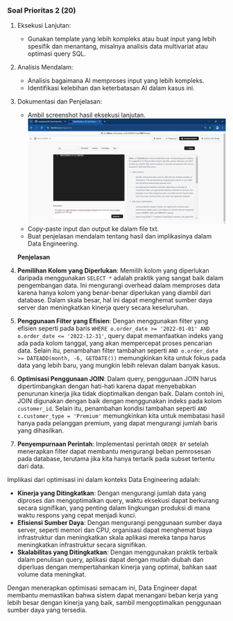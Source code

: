 ### Soal Prioritas **2 (20)**

1. Eksekusi Lanjutan:
    - Gunakan template yang lebih kompleks atau buat input yang lebih spesifik dan menantang, misalnya analisis data multivariat atau optimasi query SQL.
2. Analisis Mendalam:
    - Analisis bagaimana AI memproses input yang lebih kompleks.
    - Identifikasi kelebihan dan keterbatasan AI dalam kasus ini.
3. Dokumentasi dan Penjelasan:
    - Ambil screenshot hasil eksekusi lanjutan.
    ![Hasil-Prio2](../Screenshot/Prio2.png)
    - Copy-paste input dan output ke dalam file txt.
    - Buat penjelasan mendalam tentang hasil dan implikasinya dalam Data Engineering.

    **Penjelasan**
1. **Pemilihan Kolom yang Diperlukan**: Memilih kolom yang diperlukan daripada menggunakan `SELECT *` adalah praktik yang sangat baik dalam pengembangan data. Ini mengurangi overhead dalam memproses data karena hanya kolom yang benar-benar diperlukan yang diambil dari database. Dalam skala besar, hal ini dapat menghemat sumber daya server dan meningkatkan kinerja query secara keseluruhan.

2. **Penggunaan Filter yang Efisien**: Dengan menggunakan filter yang efisien seperti pada baris `WHERE o.order_date >= '2022-01-01' AND o.order_date <= '2022-12-31'`, query dapat memanfaatkan indeks yang ada pada kolom tanggal, yang akan mempercepat proses pencarian data. Selain itu, penambahan filter tambahan seperti `AND o.order_date >= DATEADD(month, -6, GETDATE())` memungkinkan kita untuk fokus pada data yang lebih baru, yang mungkin lebih relevan dalam banyak kasus.

3. **Optimisasi Penggunaan JOIN**: Dalam query, penggunaan JOIN harus dipertimbangkan dengan hati-hati karena dapat menyebabkan penurunan kinerja jika tidak dioptimalkan dengan baik. Dalam contoh ini, JOIN digunakan dengan baik dengan menggunakan indeks pada kolom `customer_id`. Selain itu, penambahan kondisi tambahan seperti `AND c.customer_type = 'Premium'` memungkinkan kita untuk membatasi hasil hanya pada pelanggan premium, yang dapat mengurangi jumlah baris yang dihasilkan.

4. **Penyempurnaan Perintah**: Implementasi perintah `ORDER BY` setelah menerapkan filter dapat membantu mengurangi beban pemrosesan pada database, terutama jika kita hanya tertarik pada subset tertentu dari data.

Implikasi dari optimisasi ini dalam konteks Data Engineering adalah:

- **Kinerja yang Ditingkatkan**: Dengan mengurangi jumlah data yang diproses dan mengoptimalkan query, waktu eksekusi dapat berkurang secara signifikan, yang penting dalam lingkungan produksi di mana waktu respons yang cepat menjadi kunci.
- **Efisiensi Sumber Daya**: Dengan mengurangi penggunaan sumber daya server, seperti memori dan CPU, organisasi dapat menghemat biaya infrastruktur dan meningkatkan skala aplikasi mereka tanpa harus meningkatkan infrastruktur secara signifikan.
- **Skalabilitas yang Ditingkatkan**: Dengan menggunakan praktik terbaik dalam penulisan query, aplikasi dapat dengan mudah diubah dan diperluas dengan mempertahankan kinerja yang optimal, bahkan saat volume data meningkat.

Dengan menerapkan optimisasi semacam ini, Data Engineer dapat membantu memastikan bahwa sistem dapat menangani beban kerja yang lebih besar dengan kinerja yang baik, sambil mengoptimalkan penggunaan sumber daya yang tersedia.